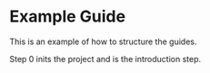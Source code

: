 # Example Guide

This is an example of how to structure the guides.

Step 0 inits the project and is the introduction step.

